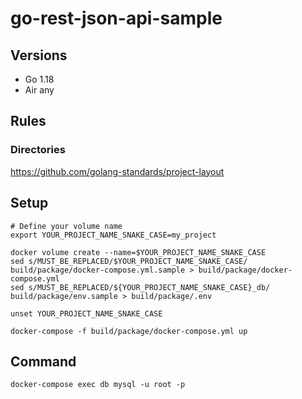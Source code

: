 # go-rest-json-api-sample
## Versions
- Go 1.18
- Air any

## Rules
### Directories
https://github.com/golang-standards/project-layout

## Setup
```
# Define your volume name
export YOUR_PROJECT_NAME_SNAKE_CASE=my_project

docker volume create --name=$YOUR_PROJECT_NAME_SNAKE_CASE
sed s/MUST_BE_REPLACED/$YOUR_PROJECT_NAME_SNAKE_CASE/ build/package/docker-compose.yml.sample > build/package/docker-compose.yml
sed s/MUST_BE_REPLACED/${YOUR_PROJECT_NAME_SNAKE_CASE}_db/ build/package/env.sample > build/package/.env

unset YOUR_PROJECT_NAME_SNAKE_CASE

docker-compose -f build/package/docker-compose.yml up
```

## Command
```
docker-compose exec db mysql -u root -p
```
